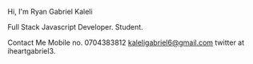 Hi, I'm Ryan Gabriel Kaleli

Full Stack Javascript Developer.
Student.


Contact Me
Mobile no. 0704383812
kaleligabriel6@gmail.com
twitter at iheartgabriel3.

 












